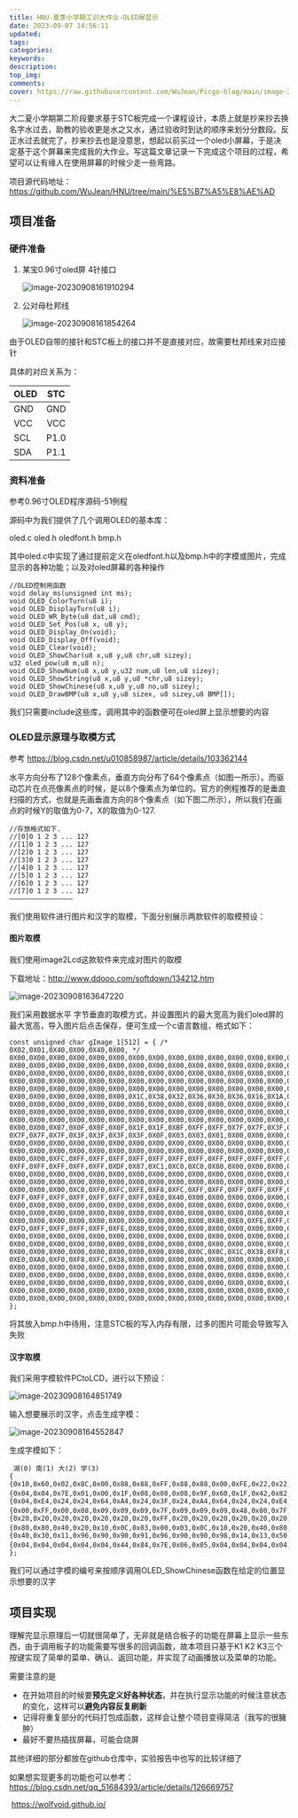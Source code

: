 ```yaml
---
title: HNU-夏季小学期工训大作业-OLED屏显示
date: 2023-09-07 14:56:11
updated:
tags:
categories:
keywords:
description:
top_img:
comments:
cover: https://raw.githubusercontent.com/WuJean/Picgo-blog/main/image-20230908164552847.png
---
```


大二夏小学期第二阶段要求基于STC板完成一个课程设计，本质上就是抄来抄去换名字水过去，助教的验收更是水之又水，通过验收时到达的顺序来划分分数段。反正水过去就完了，抄来抄去也是没意思，想起以前买过一个oled小屏幕，于是决定基于这个屏幕来完成我的大作业。写这篇文章记录一下完成这个项目的过程，希望可以让有缘人在使用屏幕的时候少走一些弯路。

项目源代码地址：https://github.com/WuJean/HNU/tree/main/%E5%B7%A5%E8%AE%AD

## 项目准备

### 硬件准备

1. 某宝0.96寸oled屏 4针接口

   ![image-20230908161910294](https://raw.githubusercontent.com/WuJean/Picgo-blog/main/image-20230908161910294.png)

2. 公对母杜邦线

   ![image-20230908161854264](https://raw.githubusercontent.com/WuJean/Picgo-blog/main/image-20230908161854264.png)

由于OLED自带的接针和STC板上的接口并不是直接对应，故需要杜邦线来对应接针

具体的对应关系为：

| OLED | STC  |
| ---- | :--: |
| GND  | GND  |
| VCC  | VCC  |
| SCL  | P1.0 |
| SDA  | P1.1 |

### 资料准备

参考0.96寸OLED程序源码-51例程

源码中为我们提供了几个调用OLED的基本库：

oled.c	oled.h	oledfont.h	bmp.h

其中oled.c中实现了通过提前定义在oledfont.h以及bmp.h中的字模或图片，完成显示的各种功能；以及对oled屏幕的各种操作

```
//OLED控制用函数
void delay_ms(unsigned int ms);
void OLED_ColorTurn(u8 i);
void OLED_DisplayTurn(u8 i);
void OLED_WR_Byte(u8 dat,u8 cmd);
void OLED_Set_Pos(u8 x, u8 y);
void OLED_Display_On(void);
void OLED_Display_Off(void);
void OLED_Clear(void);
void OLED_ShowChar(u8 x,u8 y,u8 chr,u8 sizey);
u32 oled_pow(u8 m,u8 n);
void OLED_ShowNum(u8 x,u8 y,u32 num,u8 len,u8 sizey);
void OLED_ShowString(u8 x,u8 y,u8 *chr,u8 sizey);
void OLED_ShowChinese(u8 x,u8 y,u8 no,u8 sizey);
void OLED_DrawBMP(u8 x,u8 y,u8 sizex, u8 sizey,u8 BMP[]);
```

我们只需要include这些库，调用其中的函数便可在oled屏上显示想要的内容

### OLED显示原理与取模方式

参考 https://blog.csdn.net/u010858987/article/details/103362144

水平方向分布了128个像素点，垂直方向分布了64个像素点（如图一所示）。而驱动芯片在点亮像素点的时候，是以8个像素点为单位的。官方的例程推荐的是垂直扫描的方式，也就是先画垂直方向的8个像素点（如下图二所示），所以我们在画点的时候Y的取值为0-7，X的取值为0-127.

```
//存放格式如下.
//[0]0 1 2 3 ... 127    
//[1]0 1 2 3 ... 127    
//[2]0 1 2 3 ... 127    
//[3]0 1 2 3 ... 127    
//[4]0 1 2 3 ... 127    
//[5]0 1 2 3 ... 127    
//[6]0 1 2 3 ... 127    
//[7]0 1 2 3 ... 127 
————————————————
```

我们使用软件进行图片和汉字的取模，下面分别展示两款软件的取模预设：

#### 图片取模

我们使用image2Lcd这款软件来完成对图片的取模 

下载地址：http://www.ddooo.com/softdown/134212.htm

![image-20230908163647220](https://raw.githubusercontent.com/WuJean/Picgo-blog/main/image-20230908163647220.png)

我们采用数据水平 字节垂直的取模方式，并设置图片的最大宽高为我们oled屏的最大宽高，导入图片后点击保存，便可生成一个c语言数组，格式如下：

```
const unsigned char gImage_1[512] = { /* 0X02,0X01,0X40,0X00,0X40,0X00, */
0X00,0X00,0X00,0X00,0X00,0X00,0X00,0X00,0X00,0X00,0X00,0X00,0X00,0X00,0X00,0X00,
0X00,0X00,0X00,0X00,0X00,0X00,0X00,0X00,0X00,0X00,0X00,0X00,0X00,0X00,0X00,0X00,
0X00,0X00,0X00,0X00,0X00,0X00,0X00,0X00,0X00,0X00,0X00,0X00,0X00,0X00,0X00,0X00,
0X00,0X00,0X00,0X00,0X00,0X00,0X00,0X00,0X00,0X00,0X00,0X00,0X00,0X00,0X00,0X00,
0X00,0X00,0X00,0X00,0X00,0X00,0X00,0X00,0X00,0X00,0X00,0X00,0X00,0X00,0X00,0X00,
0X00,0X00,0X00,0X00,0X00,0X00,0X1C,0X38,0X32,0X36,0X30,0X36,0X16,0X1A,0X1E,0X18,
0X00,0X00,0X00,0X00,0X00,0X00,0X00,0X00,0X00,0X00,0X00,0X00,0X00,0X00,0X00,0X00,
0X00,0X00,0X00,0X00,0X00,0X00,0X00,0X00,0X00,0X00,0X00,0X00,0X00,0X00,0X00,0X00,
0X00,0X00,0X00,0X00,0X00,0X00,0X00,0X00,0X00,0X00,0X00,0X00,0X00,0X00,0X00,0X00,
0X00,0X00,0X07,0X0F,0X0F,0X0F,0X1F,0X1F,0XBF,0XFF,0XFF,0X7F,0X7F,0X3F,0X3F,0X7F,
0X7F,0X7F,0X7F,0X3F,0X3F,0X3F,0X3F,0X0F,0X03,0X03,0X01,0X00,0X00,0X00,0X00,0X00,
0X00,0X00,0X00,0X00,0X00,0X00,0X00,0X00,0X00,0X00,0X00,0X00,0X00,0X00,0X00,0X00,
0X00,0X00,0X00,0X00,0X00,0X00,0X00,0X00,0X00,0X00,0X00,0X00,0X00,0X00,0X00,0X00,
0X00,0X00,0XFC,0XFF,0XFF,0XFF,0XFF,0XFF,0XFF,0XFF,0XFF,0XFF,0XFF,0XFF,0XFF,0XFF,
0XFF,0XFF,0XFF,0XFF,0XFF,0XDF,0X87,0XC1,0XC0,0XC0,0X80,0X00,0X00,0X00,0X00,0X00,
0X00,0X00,0X00,0X00,0X00,0X00,0X00,0X00,0X00,0X00,0X00,0X00,0X00,0X00,0X00,0X00,
0X00,0X00,0X00,0X00,0X00,0X00,0X00,0X00,0X00,0X00,0X00,0X00,0X00,0X00,0X00,0X00,
0X00,0X00,0X00,0XC0,0XF0,0XFC,0XFE,0XF8,0XFC,0XFF,0XFF,0XFF,0XFF,0XFF,0XFF,0XFF,
0XFF,0XFF,0XFF,0XFF,0XFF,0XFF,0XFF,0XE0,0X40,0X00,0X00,0X00,0X00,0X00,0X00,0X00,
0X00,0X00,0X00,0X00,0X00,0X00,0X00,0X00,0X00,0X00,0X00,0X00,0X00,0X00,0X00,0X00,
0X00,0X00,0X00,0X00,0X00,0X00,0X00,0X00,0X00,0X00,0X00,0X00,0X00,0X00,0X00,0X00,
0X00,0X00,0X00,0X00,0X00,0X00,0X00,0X00,0X00,0X00,0X80,0XE0,0XFE,0XFF,0XFF,0XFF,
0XFD,0XFF,0XFF,0XFF,0XFF,0XFE,0X80,0X00,0X00,0X00,0X00,0X00,0X00,0X00,0X00,0X00,
0X00,0X00,0X00,0X00,0X00,0X00,0X00,0X00,0X00,0X00,0X00,0X00,0X00,0X00,0X00,0X00,
0X00,0X00,0X00,0X00,0X00,0X00,0X00,0X00,0X00,0X00,0X00,0X00,0X00,0X00,0X00,0X00,
0X00,0X00,0X00,0X00,0X00,0X00,0X00,0X00,0X00,0X0C,0X0C,0X1C,0X38,0XF8,0XF0,0XF0,
0XE0,0XA0,0XF0,0XF8,0XFC,0X38,0X00,0X00,0X00,0X00,0X00,0X00,0X00,0X00,0X00,0X00,
0X00,0X00,0X00,0X00,0X00,0X00,0X00,0X00,0X00,0X00,0X00,0X00,0X00,0X00,0X00,0X00,
0X00,0X00,0X00,0X00,0X00,0X00,0X00,0X00,0X00,0X00,0X00,0X00,0X00,0X00,0X00,0X00,
0X00,0X00,0X00,0X00,0X00,0X00,0X00,0X00,0X00,0X00,0X00,0X00,0X00,0X00,0X00,0X00,
0X00,0X00,0X00,0X00,0X00,0X00,0X00,0X00,0X00,0X00,0X00,0X00,0X00,0X00,0X00,0X00,
0X00,0X00,0X00,0X00,0X00,0X00,0X00,0X00,0X00,0X00,0X00,0X00,0X00,0X00,0X00,0X00,
};
```

将其放入bmp.h中待用，注意STC板的写入内存有限，过多的图片可能会导致写入失败

#### 汉字取模

我们采用字模软件PCtoLCD，进行以下预设：

![image-20230908164851749](https://raw.githubusercontent.com/WuJean/Picgo-blog/main/image-20230908164851749.png)

输入想要展示的汉字，点击生成字模：

![image-20230908164552847](https://raw.githubusercontent.com/WuJean/Picgo-blog/main/image-20230908164552847.png)

生成字模如下：

```
 湖(0) 南(1) 大(2) 学(3)
{
{0x10,0x60,0x02,0x8C,0x00,0x88,0x88,0xFF,0x88,0x88,0x00,0xFE,0x22,0x22,0xFE,0x00},
{0x04,0x04,0x7E,0x01,0x00,0x1F,0x08,0x08,0x08,0x9F,0x60,0x1F,0x42,0x82,0x7F,0x00},/*"湖",0*/
{0x04,0xE4,0x24,0x24,0x64,0xA4,0x24,0x3F,0x24,0xA4,0x64,0x24,0x24,0xE4,0x04,0x00},
{0x00,0xFF,0x00,0x08,0x09,0x09,0x09,0x7F,0x09,0x09,0x09,0x48,0x80,0x7F,0x00,0x00},/*"南",1*/
{0x20,0x20,0x20,0x20,0x20,0x20,0x20,0xFF,0x20,0x20,0x20,0x20,0x20,0x20,0x20,0x00},
{0x80,0x80,0x40,0x20,0x10,0x0C,0x03,0x00,0x03,0x0C,0x10,0x20,0x40,0x80,0x80,0x00},/*"大",2*/
{0x40,0x30,0x11,0x96,0x90,0x90,0x91,0x96,0x90,0x90,0x98,0x14,0x13,0x50,0x30,0x00},
{0x04,0x04,0x04,0x04,0x04,0x44,0x84,0x7E,0x06,0x05,0x04,0x04,0x04,0x04,0x04,0x00},/*"学",3*/
};
```

我们可以通过字模的编号来按顺序调用OLED_ShowChinese函数在给定的位置显示想要的汉字

## 项目实现

理解完显示原理后一切就很简单了，无非就是结合板子的功能在屏幕上显示一些东西，由于调用板子的功能需要写很多的回调函数，故本项目只基于K1 K2 K3三个按键实现了简单的菜单、确认、返回功能，并实现了动画播放以及菜单的功能。

需要注意的是

- 在开始项目的时候要**预先定义好各种状态**，并在执行显示功能的时候注意状态的变化，这样可以**避免内容反复刷新**
- 记得将重复部分的代码打包成函数，这样会让整个项目变得简洁（我写的很臃肿）
- 最好不要热插拔屏幕，可能会烧屏

其他详细的部分都放在github仓库中，实验报告中也写的比较详细了

如果想实现更多的功能也可以参考：https://blog.csdn.net/qq_51684393/article/details/126669757

​																https://wolfvoid.github.io/
